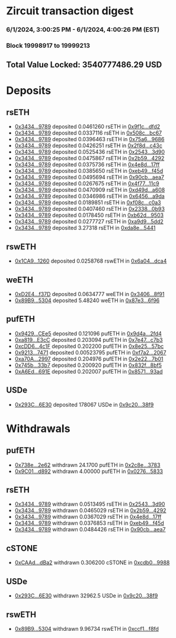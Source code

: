 # Zircuit transaction digest
### 6/1/2024, 3:00:25 PM - 6/1/2024, 4:00:26 PM (EST)
### Block 19998917 to 19999213

## Total Value Locked: 3540777486.29 USD

# Deposits
## rsETH
- [0x3434...9789](https://etherscan.io/address/0x34349c5569e7B846c3558961552D2202760A9789) deposited 0.0461260 rsETH in [0x9f1c...dfd2](https://etherscan.io/tx/0x34349c5569e7B846c3558961552D2202760A9789)
- [0x3434...9789](https://etherscan.io/address/0x34349c5569e7B846c3558961552D2202760A9789) deposited 0.0337116 rsETH in [0x508c...bc67](https://etherscan.io/tx/0x34349c5569e7B846c3558961552D2202760A9789)
- [0x3434...9789](https://etherscan.io/address/0x34349c5569e7B846c3558961552D2202760A9789) deposited 0.0396463 rsETH in [0x75a6...9686](https://etherscan.io/tx/0x34349c5569e7B846c3558961552D2202760A9789)
- [0x3434...9789](https://etherscan.io/address/0x34349c5569e7B846c3558961552D2202760A9789) deposited 0.0426251 rsETH in [0x2f8d...c43c](https://etherscan.io/tx/0x34349c5569e7B846c3558961552D2202760A9789)
- [0x3434...9789](https://etherscan.io/address/0x34349c5569e7B846c3558961552D2202760A9789) deposited 0.0525436 rsETH in [0x2543...3d90](https://etherscan.io/tx/0x34349c5569e7B846c3558961552D2202760A9789)
- [0x3434...9789](https://etherscan.io/address/0x34349c5569e7B846c3558961552D2202760A9789) deposited 0.0475867 rsETH in [0x2b59...4292](https://etherscan.io/tx/0x34349c5569e7B846c3558961552D2202760A9789)
- [0x3434...9789](https://etherscan.io/address/0x34349c5569e7B846c3558961552D2202760A9789) deposited 0.0375736 rsETH in [0x4e8d...17ff](https://etherscan.io/tx/0x34349c5569e7B846c3558961552D2202760A9789)
- [0x3434...9789](https://etherscan.io/address/0x34349c5569e7B846c3558961552D2202760A9789) deposited 0.0385650 rsETH in [0xeb49...f45d](https://etherscan.io/tx/0x34349c5569e7B846c3558961552D2202760A9789)
- [0x3434...9789](https://etherscan.io/address/0x34349c5569e7B846c3558961552D2202760A9789) deposited 0.0495694 rsETH in [0x90cb...aea7](https://etherscan.io/tx/0x34349c5569e7B846c3558961552D2202760A9789)
- [0x3434...9789](https://etherscan.io/address/0x34349c5569e7B846c3558961552D2202760A9789) deposited 0.0267675 rsETH in [0x4f77...11c9](https://etherscan.io/tx/0x34349c5569e7B846c3558961552D2202760A9789)
- [0x3434...9789](https://etherscan.io/address/0x34349c5569e7B846c3558961552D2202760A9789) deposited 0.0470909 rsETH in [0xd49d...a608](https://etherscan.io/tx/0x34349c5569e7B846c3558961552D2202760A9789)
- [0x3434...9789](https://etherscan.io/address/0x34349c5569e7B846c3558961552D2202760A9789) deposited 0.0346986 rsETH in [0x6456...a9da](https://etherscan.io/tx/0x34349c5569e7B846c3558961552D2202760A9789)
- [0x3434...9789](https://etherscan.io/address/0x34349c5569e7B846c3558961552D2202760A9789) deposited 0.0189851 rsETH in [0xf08c...c0a3](https://etherscan.io/tx/0x34349c5569e7B846c3558961552D2202760A9789)
- [0x3434...9789](https://etherscan.io/address/0x34349c5569e7B846c3558961552D2202760A9789) deposited 0.0407460 rsETH in [0x2338...0b93](https://etherscan.io/tx/0x34349c5569e7B846c3558961552D2202760A9789)
- [0x3434...9789](https://etherscan.io/address/0x34349c5569e7B846c3558961552D2202760A9789) deposited 0.0178450 rsETH in [0xb62d...9503](https://etherscan.io/tx/0x34349c5569e7B846c3558961552D2202760A9789)
- [0x3434...9789](https://etherscan.io/address/0x34349c5569e7B846c3558961552D2202760A9789) deposited 0.0277727 rsETH in [0xa9d9...5dd2](https://etherscan.io/tx/0x34349c5569e7B846c3558961552D2202760A9789)
- [0x3434...9789](https://etherscan.io/address/0x34349c5569e7B846c3558961552D2202760A9789) deposited 3.27318 rsETH in [0xda8e...5441](https://etherscan.io/tx/0x34349c5569e7B846c3558961552D2202760A9789)
## rswETH
- [0x1CA9...1260](https://etherscan.io/address/0x1CA9230516156e082466B170eEbCE21CdfFF1260) deposited 0.0258768 rswETH in [0x6a04...dca4](https://etherscan.io/tx/0x1CA9230516156e082466B170eEbCE21CdfFF1260)
## weETH
- [0xD2E4...f37D](https://etherscan.io/address/0xD2E48E31091d2ac92a253384C38cBAb53f21f37D) deposited 0.0634777 weETH in [0x3406...8f91](https://etherscan.io/tx/0xD2E48E31091d2ac92a253384C38cBAb53f21f37D)
- [0x89B9...5304](https://etherscan.io/address/0x89B96a60160d90269F9c01632349fA74B38e5304) deposited 5.48240 weETH in [0x87e3...6f96](https://etherscan.io/tx/0x89B96a60160d90269F9c01632349fA74B38e5304)
## pufETH
- [0x9429...CEe5](https://etherscan.io/address/0x9429E9Cfe7a2faD8E588807f7253C6CA45d5CEe5) deposited 0.121096 pufETH in [0x9d4a...2fd4](https://etherscan.io/tx/0x9429E9Cfe7a2faD8E588807f7253C6CA45d5CEe5)
- [0xa819...E3cC](https://etherscan.io/address/0xa819968C8370407962b8763cb668918D7C6cE3cC) deposited 0.203094 pufETH in [0x7e47...c7b3](https://etherscan.io/tx/0xa819968C8370407962b8763cb668918D7C6cE3cC)
- [0xcDD6...4c1F](https://etherscan.io/address/0xcDD6ec239116C84B87916dCEef93D92ae0b64c1F) deposited 0.202200 pufETH in [0x8e25...57bc](https://etherscan.io/tx/0xcDD6ec239116C84B87916dCEef93D92ae0b64c1F)
- [0x9213...7471](https://etherscan.io/address/0x9213f2cfa2FD142A6aA1844CE688Bf3873a97471) deposited 0.00523795 pufETH in [0xf7a2...2067](https://etherscan.io/tx/0x9213f2cfa2FD142A6aA1844CE688Bf3873a97471)
- [0xa70A...2997](https://etherscan.io/address/0xa70AEb6F4B116ec5478a1204EA7a6CA4e50E2997) deposited 0.204976 pufETH in [0x2e22...7b01](https://etherscan.io/tx/0xa70AEb6F4B116ec5478a1204EA7a6CA4e50E2997)
- [0x745b...33b7](https://etherscan.io/address/0x745be35602a0909FDe830A451815bfF8d83b33b7) deposited 0.200920 pufETH in [0x832f...8bf5](https://etherscan.io/tx/0x745be35602a0909FDe830A451815bfF8d83b33b7)
- [0xA6Ed...691E](https://etherscan.io/address/0xA6Ed53AbF8fa50C07F52734C411Ca9a9250b691E) deposited 0.202007 pufETH in [0x8571...93ad](https://etherscan.io/tx/0xA6Ed53AbF8fa50C07F52734C411Ca9a9250b691E)
## USDe
- [0x293C...6E30](https://etherscan.io/address/0x293C6937D8D82e05B01335F7B33FBA0c8e256E30) deposited 178067 USDe in [0x9c20...38f9](https://etherscan.io/tx/0x293C6937D8D82e05B01335F7B33FBA0c8e256E30)
# Withdrawals
## pufETH
- [0x738e...2e62](https://etherscan.io/address/0x738e68cCF1B64D6fdF5a165eFe3149B712fF2e62) withdrawn 24.1700 pufETH in [0x2c8e...3783](https://etherscan.io/tx/0x738e68cCF1B64D6fdF5a165eFe3149B712fF2e62)
- [0x9C01...d892](https://etherscan.io/address/0x9C01b839c6091E519FD4749efA8B81E190c6d892) withdrawn 4.00000 pufETH in [0x0276...5833](https://etherscan.io/tx/0x9C01b839c6091E519FD4749efA8B81E190c6d892)
## rsETH
- [0x3434...9789](https://etherscan.io/address/0x34349c5569e7B846c3558961552D2202760A9789) withdrawn 0.0513495 rsETH in [0x2543...3d90](https://etherscan.io/tx/0x34349c5569e7B846c3558961552D2202760A9789)
- [0x3434...9789](https://etherscan.io/address/0x34349c5569e7B846c3558961552D2202760A9789) withdrawn 0.0465029 rsETH in [0x2b59...4292](https://etherscan.io/tx/0x34349c5569e7B846c3558961552D2202760A9789)
- [0x3434...9789](https://etherscan.io/address/0x34349c5569e7B846c3558961552D2202760A9789) withdrawn 0.0367029 rsETH in [0x4e8d...17ff](https://etherscan.io/tx/0x34349c5569e7B846c3558961552D2202760A9789)
- [0x3434...9789](https://etherscan.io/address/0x34349c5569e7B846c3558961552D2202760A9789) withdrawn 0.0376853 rsETH in [0xeb49...f45d](https://etherscan.io/tx/0x34349c5569e7B846c3558961552D2202760A9789)
- [0x3434...9789](https://etherscan.io/address/0x34349c5569e7B846c3558961552D2202760A9789) withdrawn 0.0484426 rsETH in [0x90cb...aea7](https://etherscan.io/tx/0x34349c5569e7B846c3558961552D2202760A9789)
## cSTONE
- [0xCAAd...dBa2](https://etherscan.io/address/0xCAAd908e447d9Da10c3c78851c95f5ee819fdBa2) withdrawn 0.306200 cSTONE in [0xcdb0...9988](https://etherscan.io/tx/0xCAAd908e447d9Da10c3c78851c95f5ee819fdBa2)
## USDe
- [0x293C...6E30](https://etherscan.io/address/0x293C6937D8D82e05B01335F7B33FBA0c8e256E30) withdrawn 32962.5 USDe in [0x9c20...38f9](https://etherscan.io/tx/0x293C6937D8D82e05B01335F7B33FBA0c8e256E30)
## rswETH
- [0x89B9...5304](https://etherscan.io/address/0x89B96a60160d90269F9c01632349fA74B38e5304) withdrawn 9.96734 rswETH in [0xccf1...f8fd](https://etherscan.io/tx/0x89B96a60160d90269F9c01632349fA74B38e5304)
